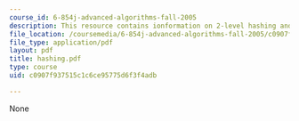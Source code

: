 ```yaml
---
course_id: 6-854j-advanced-algorithms-fall-2005
description: This resource contains ionformation on 2-level hashing and problem formulation.
file_location: /coursemedia/6-854j-advanced-algorithms-fall-2005/c0907f937515c1c6ce95775d6f3f4adb_hashing.pdf
file_type: application/pdf
layout: pdf
title: hashing.pdf
type: course
uid: c0907f937515c1c6ce95775d6f3f4adb

---
```

None